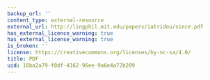 ```yaml
---
backup_url: ''
content_type: external-resource
external_url: http://lingphil.mit.edu/papers/iatridou/since.pdf
has_external_licence_warning: true
has_external_license_warning: true
is_broken: ''
license: https://creativecommons.org/licenses/by-nc-sa/4.0/
title: PDF
uid: 16ba2a79-f0df-4162-96ee-9a6e4a72b209
---
```

